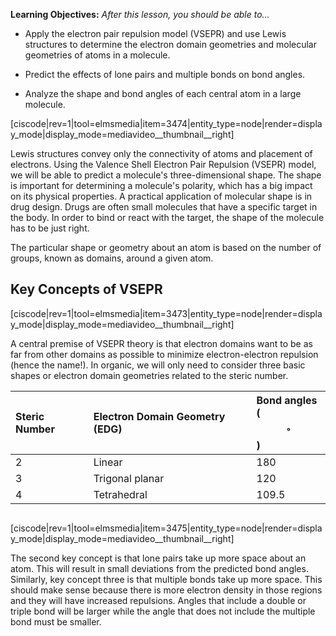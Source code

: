 <div style="float:right;margin:auto"><ebook-button title="VSEPR" link="https://genchem.science.psu.edu/08-1-vsepr"></ebook-button></div>

**Learning Objectives:** _After this lesson, you should be able to…_

* Apply the electron pair repulsion model (VSEPR) and use Lewis structures to determine the electron domain geometries and molecular geometries of atoms in a molecule.

* Predict the effects of lone pairs and multiple bonds on bond angles.

* Analyze the shape and bond angles of each central atom in a large molecule. 

<media-video>[ciscode|rev=1|tool=elmsmedia|item=3474|entity_type=node|render=display_mode|display_mode=mediavideo__thumbnail__right]</media-video>


Lewis structures convey only the connectivity of atoms and placement of electrons.  Using the Valence Shell Electron Pair Repulsion (VSEPR) model, we will be able to predict a molecule's three-dimensional shape.  The shape is important for determining a molecule's polarity, which has a big impact on its physical properties.  A practical application of molecular shape is in drug design.  Drugs are often small molecules that have a specific target in the body.  In order to bind or react with the target, the shape of the molecule has to be just right. 

The particular shape or geometry about an atom is based on the number of groups, known as domains, around a given atom.  



## Key Concepts of VSEPR

<media-video>[ciscode|rev=1|tool=elmsmedia|item=3473|entity_type=node|render=display_mode|display_mode=mediavideo__thumbnail__right]</media-video>

A central premise of VSEPR theory is that electron domains want to be as far from other domains as possible to minimize electron-electron repulsion (hence the name!).  In organic, we will only need to consider three basic shapes or electron domain geometries related to the steric number.

| Steric Number | Electron Domain Geometry (EDG) | Bond angles ($$^{\circ}$$) |
| :--- | :--- | :--- |
| 2 | Linear | 180 |
| 3 | Trigonal planar | 120 |
| 4 | Tetrahedral | 109.5 |



<div class="spacer" style="display:block;overflow:hidden;width:100%;"></div>

<media-video>[ciscode|rev=1|tool=elmsmedia|item=3475|entity_type=node|render=display_mode|display_mode=mediavideo__thumbnail__right]</media-video>

The second key concept is that lone pairs take up more space about an atom.  This will result in small deviations from the predicted bond angles.  Similarly, key concept three is that multiple bonds take up more space.  This should make sense because there is more electron density in those regions and they will have increased repulsions.  Angles that include a double or triple bond will be larger while the angle that does not include the multiple bond must be smaller.

